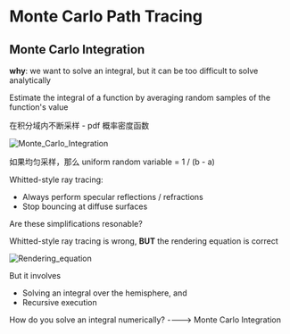 # Monte Carlo Path Tracing

## Monte Carlo Integration

**why**: we want to solve an integral, but it can be too difficult to solve analytically

Estimate the integral of a function by averaging random samples of the function's value 

在积分域内不断采样 - pdf 概率密度函数

![Monte_Carlo_Integration]()

如果均匀采样，那么 uniform random variable = 1 / (b - a)

Whitted-style ray tracing:
+ Always perform specular reflections / refractions
+ Stop bouncing at diffuse surfaces

Are these simplifications resonable?

Whitted-style ray tracing is wrong, **BUT** the rendering equation is correct

![Rendering_equation]()

But it involves
+ Solving an integral over the hemisphere, and
+ Recursive execution

How do you solve an integral numerically? ----> Monte Carlo Integration

